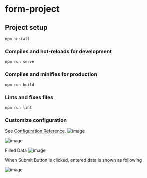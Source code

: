 # form-project

## Project setup
```
npm install
```

### Compiles and hot-reloads for development
```
npm run serve
```

### Compiles and minifies for production
```
npm run build
```

### Lints and fixes files
```
npm run lint
```

### Customize configuration
See [Configuration Reference](https://cli.vuejs.org/config/).
![image](https://user-images.githubusercontent.com/102274953/160848636-9d86629a-1652-4c2a-bb28-45c3adb2063b.png)

![image](https://user-images.githubusercontent.com/102274953/160848889-ebe286bd-3806-4509-9d49-f01fbe1c810a.png)

Filled Data
![image](https://user-images.githubusercontent.com/102274953/160849076-38db1057-5b15-4af2-9527-c092f7281c55.png)

When Submit Button is clicked, entered data is shown as following

![image](https://user-images.githubusercontent.com/102274953/160849209-f183bd38-367a-407b-a77e-92189b8187d9.png)
